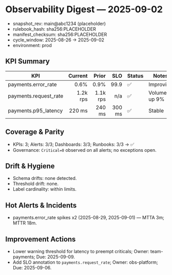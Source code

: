 # Observability Digest — 2025-09-02

- snapshot_rev: main@abc1234 (placeholder)
- rulebook_hash: sha256:PLACEHOLDER
- manifest_checksum: sha256:PLACEHOLDER
- cycle_window: 2025-08-26 → 2025-09-02
- environment: prod

## KPI Summary
| KPI | Current | Prior | SLO | Status | Notes |
|---|---:|---:|---:|---|---|
| payments.error_rate | 0.6% | 0.9% | 99.9 | ✅ | Improving |
| payments.request_rate | 1.2k rps | 1.1k rps | n/a | ✅ | Volume up 9% |
| payments.p95_latency | 220 ms | 240 ms | 300 ms | ✅ | Stable |

## Coverage & Parity
- KPIs: 3; Alerts: 3/3; Dashboards: 3/3; Runbooks: 3/3 → ✅
- Governance: `Critical=0` observed on all alerts; no exceptions open.

## Drift & Hygiene
- Schema drifts: none detected.
- Threshold drift: none.
- Label cardinality: within limits.

## Hot Alerts & Incidents
- payments.error_rate spikes x2 (2025-08-29, 2025-09-01) — MTTA 3m; MTTR 18m.

## Improvement Actions
- Lower warning threshold for latency to preempt criticals; Owner: team-payments; Due: 2025-09-09.
- Add SLO annotation to `payments.request_rate`; Owner: obs-platform; Due: 2025-09-06.

